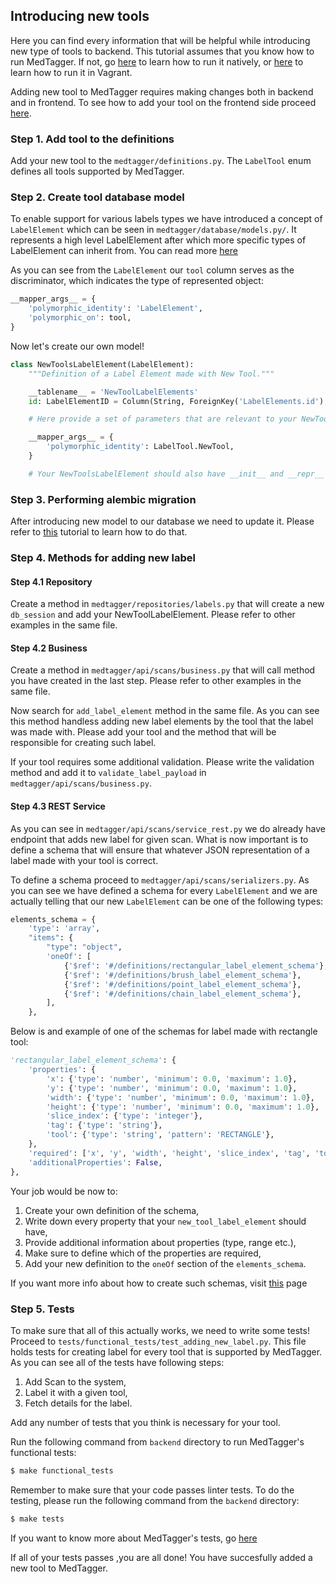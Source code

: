 Introducing new tools
------------------------------------

Here you can find every information that will be helpful while introducing new type of tools to backend. This tutorial assumes that you know how to run MedTagger. If not, go [here](development_setup_native.md) to learn how to run it natively, or [here](development_in_vagrant.md) to learn how to run it in Vagrant.

Adding new tool to MedTagger requires making changes both in backend and in frontend. To see how to add your tool on the frontend side proceed [here](). 

### Step 1. Add tool to the definitions

 Add your new tool to the `medtagger/definitions.py`. The `LabelTool` enum defines all tools supported by MedTagger.

### Step 2. Create tool database model

To enable support for various labels types we have introduced a concept of `LabelElement` which can be seen in `medtagger/database/models.py/`. It represents a high level LabelElement after which more specific types of LabelElement can inherit from. You can read more [here](http://docs.sqlalchemy.org/en/latest/orm/inheritance.html)

As you can see from the `LabelElement` our `tool` column serves as the discriminator, which indicates the type of represented object:

```python
__mapper_args__ = {
    'polymorphic_identity': 'LabelElement',
    'polymorphic_on': tool,
}
```

Now let's create our own model!

```python
class NewToolsLabelElement(LabelElement):
    """Definition of a Label Element made with New Tool."""

    __tablename__ = 'NewToolLabelElements'
    id: LabelElementID = Column(String, ForeignKey('LabelElements.id'), primary_key=True)

    # Here provide a set of parameters that are relevant to your NewToolLabelElement.

    __mapper_args__ = {
        'polymorphic_identity': LabelTool.NewTool,
    }

    # Your NewToolsLabelElement should also have __init__ and __repr__ methods.
```

### Step 3. Performing alembic migration

After introducing new model to our database we need to update it. Please refer to [this](changing_database_models.md) tutorial to learn how to do that.

### Step 4. Methods for adding new label

#### Step 4.1 Repository

Create a method in `medtagger/repositories/labels.py` that will create a new `db_session` and add your NewToolLabelElement. Please refer to other examples in the same file.

#### Step 4.2 Business

Create a method in `medtagger/api/scans/business.py` that will call method you have created in the last step. Please refer to other examples in the same file.

Now search for `add_label_element` method in the same file. As you can see this method handless adding new label elements by the tool that the label was made with. Please add your tool and the method that will be responsible for creating such label.

If your tool requires some additional validation. Please write the validation method and add it to `validate_label_payload` in `medtagger/api/scans/business.py`.

#### Step 4.3 REST Service

As you can see in `medtagger/api/scans/service_rest.py` we do already have endpoint that adds new label for given scan. What is now important is to define a schema that will ensure that whatever JSON representation of a label made with your tool is correct.

To define a schema proceed to `medtagger/api/scans/serializers.py`. As you can see we have defined a schema for every `LabelElement` and we are actually telling that our new `LabelElement` can be one of the following types:

```python
elements_schema = {
    'type': 'array',
    "items": {
        "type": "object",
        'oneOf': [
            {'$ref': '#/definitions/rectangular_label_element_schema'},
            {'$ref': '#/definitions/brush_label_element_schema'},
            {'$ref': '#/definitions/point_label_element_schema'},
            {'$ref': '#/definitions/chain_label_element_schema'},
        ],
    },
```
Below is and example of one of the schemas for label made with rectangle tool:

```python
'rectangular_label_element_schema': {
    'properties': {
        'x': {'type': 'number', 'minimum': 0.0, 'maximum': 1.0},
        'y': {'type': 'number', 'minimum': 0.0, 'maximum': 1.0},
        'width': {'type': 'number', 'minimum': 0.0, 'maximum': 1.0},
        'height': {'type': 'number', 'minimum': 0.0, 'maximum': 1.0},
        'slice_index': {'type': 'integer'},
        'tag': {'type': 'string'},
        'tool': {'type': 'string', 'pattern': 'RECTANGLE'},
    },
    'required': ['x', 'y', 'width', 'height', 'slice_index', 'tag', 'tool'],
    'additionalProperties': False,
},
```
Your job would be now to:

1. Create your own definition of the schema,
2. Write down every property that your `new_tool_label_element` should have,
3. Provide additional information about properties (type, range etc.),
4. Make sure to define which of the properties are required,
5. Add your new definition to the `oneOf` section of the `elements_schema`.

If you want more info about how to create such schemas, visit [this](https://json-schema.org/understanding-json-schema/index.html) page

### Step 5. Tests

To make sure that all of this actually works, we need to write some tests! Proceed to `tests/functional_tests/test_adding_new_label.py`. This file holds tests for creating label for every tool that is supported by MedTagger. As you can see all of the tests have following steps:

1. Add Scan to the system,
2. Label it with a given tool,
3. Fetch details for the label.

Add any number of tests that you think is necessary for your tool.

Run the following command from `backend` directory to run MedTagger's functional tests:
```bash
$ make functional_tests
```

Remember to make sure that your code passes linter tests. To do the testing, please run the following command from the `backend` directory: 
```bash
$ make tests    
```

If you want to know more about MedTagger's tests, go [here](testing.md)

If all of your tests passes ,you are all done! You have succesfully added a new tool to MedTagger.
